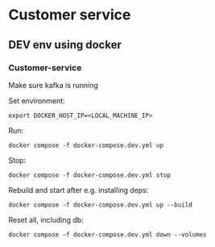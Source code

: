 # Customer service

## DEV env using docker


### Customer-service

Make sure kafka is running

Set environment:

```
export DOCKER_HOST_IP=<LOCAL_MACHINE_IP>
```

Run:

```
docker compose -f docker-compose.dev.yml up
```

Stop:

```
docker compose -f docker-compose.dev.yml stop 
```

Rebuild and start after e.g. installing deps:

```
docker compose -f docker-compose.dev.yml up --build
```

Reset all, including db:

```
docker compose -f docker-compose.dev.yml down --volumes
```



